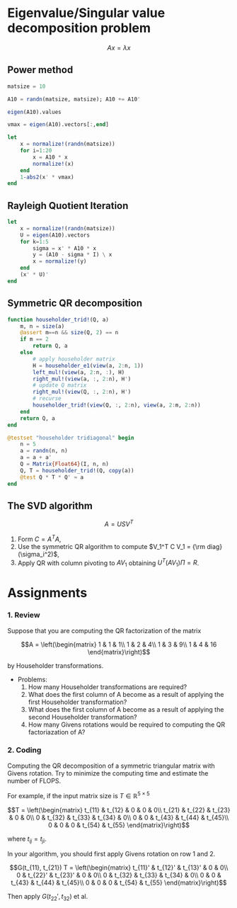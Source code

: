 # Eigenvalue/Singular value decomposition problem

```math
Ax = \lambda x
```

## Power method

```julia
matsize = 10

A10 = randn(matsize, matsize); A10 += A10'

eigen(A10).values

vmax = eigen(A10).vectors[:,end]

let
    x = normalize!(randn(matsize))
    for i=1:20
        x = A10 * x
        normalize!(x)
    end
    1-abs2(x' * vmax)
end
```

## Rayleigh Quotient Iteration

```julia
let
    x = normalize!(randn(matsize))
    U = eigen(A10).vectors
    for k=1:5
        sigma = x' * A10 * x
        y = (A10 - sigma * I) \ x
        x = normalize!(y)
    end
    (x' * U)'
end
```

## Symmetric QR decomposition

```julia
function householder_trid!(Q, a)
    m, n = size(a)
    @assert m==n && size(Q, 2) == n
    if m == 2
        return Q, a
    else
        # apply householder matrix
        H = householder_e1(view(a, 2:n, 1))
        left_mul!(view(a, 2:n, :), H)
        right_mul!(view(a, :, 2:n), H')
        # update Q matrix
        right_mul!(view(Q, :, 2:n), H')
        # recurse
        householder_trid!(view(Q, :, 2:n), view(a, 2:m, 2:n))
    end
    return Q, a
end

@testset "householder tridiagonal" begin
    n = 5
    a = randn(n, n)
    a = a + a'
    Q = Matrix{Float64}(I, n, n)
    Q, T = householder_trid!(Q, copy(a))
    @test Q * T * Q' ≈ a
end
```

## The SVD algorithm
```math
A = U S V^T
```
1. Form $C = A^T A$,
2. Use the symmetric QR algorithm to compute $V_1^T C V_1 = {\rm diag}(\sigma_i^2)$,
3. Apply QR with column pivoting to $AV_1$ obtaining $U^T(AV_1)\Pi = R$.

# Assignments
### 1. Review
Suppose that you are computing the QR factorization of the matrix
```math
A = \left(\begin{matrix}
1 & 1 & 1\\
1 & 2 & 4\\
1 & 3 & 9\\
1 & 4 & 16
\end{matrix}\right)
```
by Householder transformations.

* Problems:
    1. How many Householder transformations are required?
    2. What does the first column of A become as a result of applying the first Householder transformation?
    3. What does the first column of A become as a result of applying the second Householder transformation?
    4. How many Givens rotations would be required to computing the QR factoriazation of A?
### 2. Coding
Computing the QR decomposition of a symmetric triangular matrix with Givens rotation. Try to minimize the computing time and estimate the number of FLOPS.

For example, if the input matrix size is $T \in \mathbb{R}^{5\times 5}$
```math
T = \left(\begin{matrix}
t_{11} & t_{12} & 0 & 0 & 0\\
t_{21} & t_{22} & t_{23} & 0 & 0\\
0 & t_{32} & t_{33} & t_{34} & 0\\
0 & 0 & t_{43} & t_{44} & t_{45}\\
0 & 0 & 0 & t_{54} & t_{55}
\end{matrix}\right)
```
where $t_{ij} = t_{ji}$.

In your algorithm, you should first apply Givens rotation on row 1 and 2.
```math
G(t_{11}, t_{21}) T = \left(\begin{matrix}
t_{11}' & t_{12}' & t_{13}' & 0 & 0\\
0 & t_{22}' & t_{23}' & 0 & 0\\
0 & t_{32} & t_{33} & t_{34} & 0\\
0 & 0 & t_{43} & t_{44} & t_{45}\\
0 & 0 & 0 & t_{54} & t_{55}
\end{matrix}\right)
```
Then apply $G(t_{22}', t_{32})$ et al.